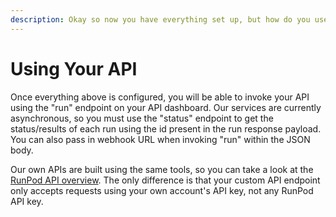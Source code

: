 ```yaml
---
description: Okay so now you have everything set up, but how do you use it?
---
```


# Using Your API

Once everything above is configured, you will be able to invoke your API using the "run" endpoint on your API dashboard. Our services are currently asynchronous, so you must use the "status" endpoint to get the status/results of each run using the id present in the run response payload. You can also pass in webhook URL when invoking "run" within the JSON body.

Our own APIs are built using the same tools, so you can take a look at the [RunPod API overview](../../ai-endpoints/runpod-apis.md). The only difference is that your custom API endpoint only accepts requests using your own account's API key, not any RunPod API key.
